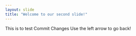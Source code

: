 ```yaml
---
layout: slide
title: "Welcome to our second slide!"
---
```

This is to test Commit Changes
Use the left arrow to go back!
